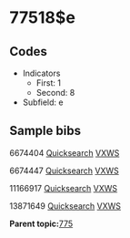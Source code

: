 # 77518$e

## Codes

-   Indicators
    -   First: 1
    -   Second: 8
-   Subfield: e

## Sample bibs

6674404 [Quicksearch](https://search.library.yale.edu/catalog/6674404) [VXWS](http://prodorbis.library.yale.edu:7014/vxws/GetHoldingsService?bibId=6674404)

6674447 [Quicksearch](https://search.library.yale.edu/catalog/6674447) [VXWS](http://prodorbis.library.yale.edu:7014/vxws/GetHoldingsService?bibId=6674447)

11166917 [Quicksearch](https://search.library.yale.edu/catalog/11166917) [VXWS](http://prodorbis.library.yale.edu:7014/vxws/GetHoldingsService?bibId=11166917)

13871649 [Quicksearch](https://search.library.yale.edu/catalog/13871649) [VXWS](http://prodorbis.library.yale.edu:7014/vxws/GetHoldingsService?bibId=13871649)

**Parent topic:**[775](../../tags/775/775.md)

